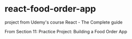 # react-food-order-app
project from Udemy's course React - The Complete guide

From Section 11: Practice Project: Building a Food Order App
